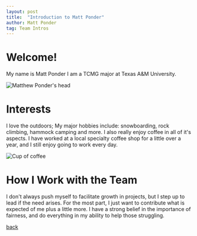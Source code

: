 ```yaml
---
layout: post
title:  "Introduction to Matt Ponder"
author: Matt Ponder
tag: Team Intros
---
```


# Welcome!

My name is Matt Ponder
I am a TCMG major at Texas A&M University.

![Matthew Ponder's head](/Project2/assets/images/PonderHead.jpg)

# Interests

I love the outdoors; My major hobbies include: snowboarding, rock climbing, 
hammock camping and more.
I also really enjoy coffee in all of it's aspects. I have worked at a local 
specialty coffee shop for a little over a year, and I still enjoy going to 
work every day.


![Cup of coffee](/Project2/assets/images/PonderCoffee.jpg)


# How I Work with the Team

I don't always push myself to facilitate growth in projects, but I step up to 
lead if the need arises. For the most part, I just want to contribute what is 
expected of me plus a little more. I have a strong belief in the importance of 
fairness, and do everything in my ability to help those struggling.

[back](/Project2/postspace)

